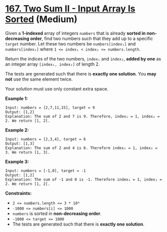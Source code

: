 # [167. Two Sum II - Input Array Is Sorted][link] (Medium)

[link]: https://leetcode.com/problems/two-sum-ii-input-array-is-sorted/

Given a **1-indexed** array of integers `numbers` that is already **sorted in non-decreasing order**,
find two numbers such that they add up to a specific `target` number. Let these two numbers be
`numbers[index₁]` and `numbers[index₂]` where `1 <= index₁ < index₂ <= numbers.length`.

Return the indices of the two numbers,  `index₁` and  `index₂`, **added by one** as an integer array
`[index₁, index₂]` of length 2.

The tests are generated such that there is **exactly one solution**. You **may not** use the same
element twice.

Your solution must use only constant extra space.

**Example 1:**

```
Input: numbers = [2,7,11,15], target = 9
Output: [1,2]
Explanation: The sum of 2 and 7 is 9. Therefore, index₁ = 1, index₂ = 2. We return [1, 2].
```

**Example 2:**

```
Input: numbers = [2,3,4], target = 6
Output: [1,3]
Explanation: The sum of 2 and 4 is 6. Therefore index₁ = 1, index₂ = 3. We return [1, 3].
```

**Example 3:**

```
Input: numbers = [-1,0], target = -1
Output: [1,2]
Explanation: The sum of -1 and 0 is -1. Therefore index₁ = 1, index₂ = 2. We return [1, 2].
```

**Constraints:**

- `2 <= numbers.length <= 3 * 10⁴`
- `-1000 <= numbers[i] <= 1000`
- `numbers` is sorted in **non-decreasing order**.
- `-1000 <= target <= 1000`
- The tests are generated such that there is **exactly one solution**.
